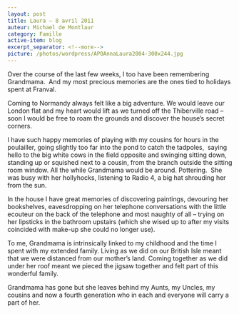 ```yaml
---
layout: post
title: Laura – 8 avril 2011
auteur: Michael de Montlaur
category: Famille
active-item: blog
excerpt_separator: <!--more-->
picture: /photos/wordpress/APOAnnaLaura2004-300x244.jpg
---
```

Over the course of the last few weeks, I too have been remembering Grandmama.  And my most precious memories are the ones tied to holidays spent at Franval.

Coming to Normandy always felt like a big adventure. We would leave our London flat and my heart would lift as we turned off the Thiberville road – soon I would be free to roam the grounds and discover the house’s secret corners.

<!--more-->

I have such happy memories of playing with my cousins for hours in the poulailler, going slightly too far into the pond to catch the tadpoles,  saying hello to the big white cows in the field opposite and swinging sitting down, standing up or squished next to a cousin, from the branch outside the sitting room window. All the while Grandmama would be around. Pottering.  She was busy with her hollyhocks, listening to Radio 4, a big hat shrouding her from the sun.

In the house I have great memories of discovering paintings, devouring her bookshelves, eavesdropping on her telephone conversations with the little ecouteur on the back of the telephone and most naughty of all – trying on her lipsticks in the bathroom upstairs (which she wised up to after my visits coincided with make-up she could no longer use).

To me, Grandmama is intrinsically linked to my childhood and the time I spent with my extended family. Living as we did on our British Isle meant that we were distanced from our mother’s land. Coming together as we did under her roof meant we pieced the jigsaw together and felt part of this wonderful family.

Grandmama has gone but she leaves behind my Aunts, my Uncles, my cousins and now a fourth generation who in each and everyone will carry a part of her.

